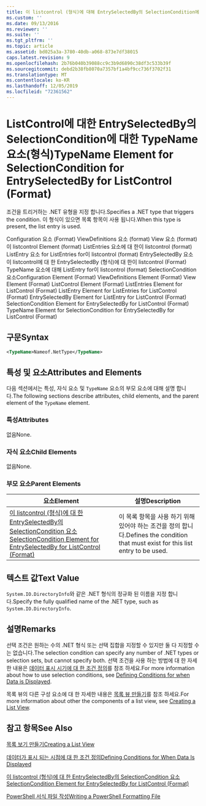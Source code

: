 ```yaml
---
title: 이 listcontrol (형식)에 대해 EntrySelectedBy의 SelectionCondition에 대 한 TypeName 요소 | Microsoft Docs
ms.custom: ''
ms.date: 09/13/2016
ms.reviewer: ''
ms.suite: ''
ms.tgt_pltfrm: ''
ms.topic: article
ms.assetid: bd025a3a-3780-40db-a068-873e7df38015
caps.latest.revision: 9
ms.openlocfilehash: 2b76b040b39088cc9c3b9d6890c38df3c533b39f
ms.sourcegitcommit: debd2b38fb8070a7357bf1a4bf9cc736f3702f31
ms.translationtype: MT
ms.contentlocale: ko-KR
ms.lasthandoff: 12/05/2019
ms.locfileid: "72361562"
---
```

# <a name="typename-element-for-selectioncondition-for-entryselectedby-for-listcontrol-format"></a><span data-ttu-id="3e1dd-102">ListControl에 대한 EntrySelectedBy의 SelectionCondition에 대한 TypeName 요소(형식)</span><span class="sxs-lookup"><span data-stu-id="3e1dd-102">TypeName Element for SelectionCondition for EntrySelectedBy for ListControl (Format)</span></span>

<span data-ttu-id="3e1dd-103">조건을 트리거하는 .NET 유형을 지정 합니다.</span><span class="sxs-lookup"><span data-stu-id="3e1dd-103">Specifies a .NET type that triggers the condition.</span></span> <span data-ttu-id="3e1dd-104">이 형식이 있으면 목록 항목이 사용 됩니다.</span><span class="sxs-lookup"><span data-stu-id="3e1dd-104">When this type is present, the list entry is used.</span></span>

<span data-ttu-id="3e1dd-105">Configuration 요소 (Format) ViewDefinitions 요소 (format) View 요소 (format)이 listcontrol Element (format) ListEntries 요소에 대 한이 listcontrol (format) ListEntry 요소 for ListEntries for이 listcontrol (format) EntrySelectedBy 요소 이 listcontrol에 대 한 EntrySelectedBy (형식)에 대 한이 listcontrol (Format) TypeName 요소에 대해 ListEntry for이 listcontrol (format) SelectionCondition 요소</span><span class="sxs-lookup"><span data-stu-id="3e1dd-105">Configuration Element (Format) ViewDefinitions Element (Format) View Element (Format) ListControl Element (Format) ListEntries Element for ListControl (Format) ListEntry Element for ListEntries for ListControl (Format) EntrySelectedBy Element for ListEntry for ListControl (Format) SelectionCondition Element for EntrySelectedBy for ListControl (Format) TypeName Element for SelectionCondition for EntrySelectedBy for ListControl (Format)</span></span>

## <a name="syntax"></a><span data-ttu-id="3e1dd-106">구문</span><span class="sxs-lookup"><span data-stu-id="3e1dd-106">Syntax</span></span>

```xml
<TypeName>Nameof.NetType</TypeName>
```

## <a name="attributes-and-elements"></a><span data-ttu-id="3e1dd-107">특성 및 요소</span><span class="sxs-lookup"><span data-stu-id="3e1dd-107">Attributes and Elements</span></span>

<span data-ttu-id="3e1dd-108">다음 섹션에서는 특성, 자식 요소 및 `TypeName` 요소의 부모 요소에 대해 설명 합니다.</span><span class="sxs-lookup"><span data-stu-id="3e1dd-108">The following sections describe attributes, child elements, and the parent element of the `TypeName` element.</span></span>

### <a name="attributes"></a><span data-ttu-id="3e1dd-109">특성</span><span class="sxs-lookup"><span data-stu-id="3e1dd-109">Attributes</span></span>

<span data-ttu-id="3e1dd-110">없음</span><span class="sxs-lookup"><span data-stu-id="3e1dd-110">None.</span></span>

### <a name="child-elements"></a><span data-ttu-id="3e1dd-111">자식 요소</span><span class="sxs-lookup"><span data-stu-id="3e1dd-111">Child Elements</span></span>

<span data-ttu-id="3e1dd-112">없음</span><span class="sxs-lookup"><span data-stu-id="3e1dd-112">None.</span></span>

### <a name="parent-elements"></a><span data-ttu-id="3e1dd-113">부모 요소</span><span class="sxs-lookup"><span data-stu-id="3e1dd-113">Parent Elements</span></span>

|<span data-ttu-id="3e1dd-114">요소</span><span class="sxs-lookup"><span data-stu-id="3e1dd-114">Element</span></span>|<span data-ttu-id="3e1dd-115">설명</span><span class="sxs-lookup"><span data-stu-id="3e1dd-115">Description</span></span>|
|-------------|-----------------|
|[<span data-ttu-id="3e1dd-116">이 listcontrol (형식)에 대 한 EntrySelectedBy의 SelectionCondition 요소</span><span class="sxs-lookup"><span data-stu-id="3e1dd-116">SelectionCondition Element for EntrySelectedBy for ListControl (Format)</span></span>](./selectioncondition-element-for-entryselectedby-for-listcontrol-format.md)|<span data-ttu-id="3e1dd-117">이 목록 항목을 사용 하기 위해 있어야 하는 조건을 정의 합니다.</span><span class="sxs-lookup"><span data-stu-id="3e1dd-117">Defines the condition that must exist for this list entry to be used.</span></span>|

## <a name="text-value"></a><span data-ttu-id="3e1dd-118">텍스트 값</span><span class="sxs-lookup"><span data-stu-id="3e1dd-118">Text Value</span></span>

<span data-ttu-id="3e1dd-119">`System.IO.DirectoryInfo`와 같은 .NET 형식의 정규화 된 이름을 지정 합니다.</span><span class="sxs-lookup"><span data-stu-id="3e1dd-119">Specify the fully qualified name of the .NET type, such as `System.IO.DirectoryInfo`.</span></span>

## <a name="remarks"></a><span data-ttu-id="3e1dd-120">설명</span><span class="sxs-lookup"><span data-stu-id="3e1dd-120">Remarks</span></span>

<span data-ttu-id="3e1dd-121">선택 조건은 원하는 수의 .NET 형식 또는 선택 집합을 지정할 수 있지만 둘 다 지정할 수는 없습니다.</span><span class="sxs-lookup"><span data-stu-id="3e1dd-121">The selection condition can specify any number of .NET types or selection sets, but cannot specify both.</span></span> <span data-ttu-id="3e1dd-122">선택 조건을 사용 하는 방법에 대 한 자세한 내용은 [데이터 표시 시기에 대 한 조건 정의](./defining-conditions-for-displaying-data.md)를 참조 하세요.</span><span class="sxs-lookup"><span data-stu-id="3e1dd-122">For more information about how to use selection conditions, see [Defining Conditions for when Data is Displayed](./defining-conditions-for-displaying-data.md).</span></span>

<span data-ttu-id="3e1dd-123">목록 뷰의 다른 구성 요소에 대 한 자세한 내용은 [목록 뷰 만들기](./creating-a-list-view.md)를 참조 하세요.</span><span class="sxs-lookup"><span data-stu-id="3e1dd-123">For more information about other the components of a list view, see [Creating a List View](./creating-a-list-view.md).</span></span>

## <a name="see-also"></a><span data-ttu-id="3e1dd-124">참고 항목</span><span class="sxs-lookup"><span data-stu-id="3e1dd-124">See Also</span></span>

[<span data-ttu-id="3e1dd-125">목록 보기 만들기</span><span class="sxs-lookup"><span data-stu-id="3e1dd-125">Creating a List View</span></span>](./creating-a-list-view.md)

[<span data-ttu-id="3e1dd-126">데이터가 표시 되는 시점에 대 한 조건 정의</span><span class="sxs-lookup"><span data-stu-id="3e1dd-126">Defining Conditions for When Data Is Displayed</span></span>](./defining-conditions-for-displaying-data.md)

[<span data-ttu-id="3e1dd-127">이 listcontrol (형식)에 대 한 EntrySelectedBy의 SelectionCondition 요소</span><span class="sxs-lookup"><span data-stu-id="3e1dd-127">SelectionCondition Element for EntrySelectedBy for ListControl (Format)</span></span>](./selectioncondition-element-for-entryselectedby-for-listcontrol-format.md)

[<span data-ttu-id="3e1dd-128">PowerShell 서식 파일 작성</span><span class="sxs-lookup"><span data-stu-id="3e1dd-128">Writing a PowerShell Formatting File</span></span>](./writing-a-powershell-formatting-file.md)
